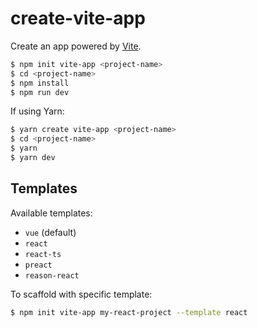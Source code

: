 # create-vite-app

Create an app powered by [Vite](https://github.com/vitejs/vite).

```bash
$ npm init vite-app <project-name>
$ cd <project-name>
$ npm install
$ npm run dev
```

If using Yarn:

```bash
$ yarn create vite-app <project-name>
$ cd <project-name>
$ yarn
$ yarn dev
```

## Templates

Available templates:

- `vue` (default)
- `react`
- `react-ts`
- `preact`
- `reason-react`

To scaffold with specific template:

```bash
$ npm init vite-app my-react-project --template react
```
